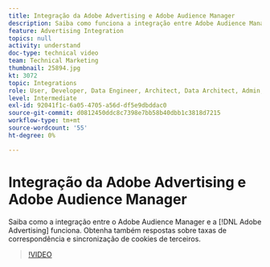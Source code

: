 ```yaml
---
title: Integração da Adobe Advertising e Adobe Audience Manager
description: Saiba como funciona a integração entre Adobe Audience Manager e Adobe Advertising. Obtenha também respostas sobre taxas de correspondência e sincronização de cookies de terceiros.
feature: Advertising Integration
topics: null
activity: understand
doc-type: technical video
team: Technical Marketing
thumbnail: 25894.jpg
kt: 3072
topic: Integrations
role: User, Developer, Data Engineer, Architect, Data Architect, Admin, Leader
level: Intermediate
exl-id: 92041f1c-6a05-4705-a56d-df5e9dbddac0
source-git-commit: d0812450ddc8c7398e7bb58b40dbb1c3818d7215
workflow-type: tm+mt
source-wordcount: '55'
ht-degree: 0%

---
```


# Integração da Adobe Advertising e Adobe Audience Manager

Saiba como a integração entre o Adobe Audience Manager e a [!DNL Adobe Advertising] funciona. Obtenha também respostas sobre taxas de correspondência e sincronização de cookies de terceiros.

>[!VIDEO](https://video.tv.adobe.com/v/25894/?quality=12)
